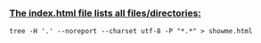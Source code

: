  ### [The index.html file lists all files/directories:](https://stackoverflow.com/a/46383157)

    tree -H '.' --noreport --charset utf-8 -P "*.*" > showme.html
